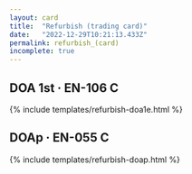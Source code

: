 ```yaml
---
layout: card
title:  "Refurbish (trading card)"
date:   "2022-12-29T10:21:13.433Z"
permalink: refurbish_(card)
incomplete: true
---
```


## DOA 1st &middot; EN-106 C

{% include templates/refurbish-doa1e.html %}


## DOAp &middot; EN-055 C

{% include templates/refurbish-doap.html %}
